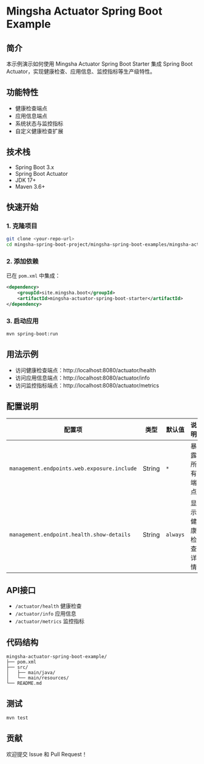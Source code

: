 # Mingsha Actuator Spring Boot Example

## 简介

本示例演示如何使用 Mingsha Actuator Spring Boot Starter 集成 Spring Boot Actuator，实现健康检查、应用信息、监控指标等生产级特性。

## 功能特性

- 健康检查端点
- 应用信息端点
- 系统状态与监控指标
- 自定义健康检查扩展

## 技术栈

- Spring Boot 3.x
- Spring Boot Actuator
- JDK 17+
- Maven 3.6+

## 快速开始

### 1. 克隆项目

```bash
git clone <your-repo-url>
cd mingsha-spring-boot-project/mingsha-spring-boot-examples/mingsha-actuator-spring-boot-example
```

### 2. 添加依赖

已在 `pom.xml` 中集成：

```xml
<dependency>
    <groupId>site.mingsha.boot</groupId>
    <artifactId>mingsha-actuator-spring-boot-starter</artifactId>
</dependency>
```

### 3. 启动应用

```bash
mvn spring-boot:run
```

## 用法示例

- 访问健康检查端点：http://localhost:8080/actuator/health
- 访问应用信息端点：http://localhost:8080/actuator/info
- 访问监控指标端点：http://localhost:8080/actuator/metrics

## 配置说明

| 配置项 | 类型 | 默认值 | 说明 |
|--------|------|--------|------|
| `management.endpoints.web.exposure.include` | String | `*` | 暴露所有端点 |
| `management.endpoint.health.show-details` | String | `always` | 显示健康检查详情 |

## API接口

- `/actuator/health` 健康检查
- `/actuator/info` 应用信息
- `/actuator/metrics` 监控指标

## 代码结构

```
mingsha-actuator-spring-boot-example/
├── pom.xml
├── src/
│   ├── main/java/
│   └── main/resources/
└── README.md
```

## 测试

```bash
mvn test
```

## 贡献

欢迎提交 Issue 和 Pull Request！ 
